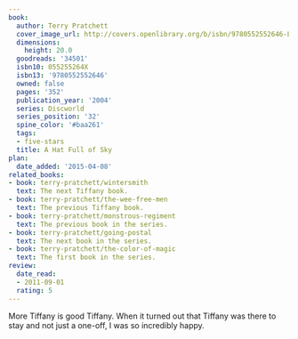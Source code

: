 ```yaml
---
book:
  author: Terry Pratchett
  cover_image_url: http://covers.openlibrary.org/b/isbn/9780552552646-L.jpg
  dimensions:
    height: 20.0
  goodreads: '34501'
  isbn10: 055255264X
  isbn13: '9780552552646'
  owned: false
  pages: '352'
  publication_year: '2004'
  series: Discworld
  series_position: '32'
  spine_color: '#baa261'
  tags:
  - five-stars
  title: A Hat Full of Sky
plan:
  date_added: '2015-04-08'
related_books:
- book: terry-pratchett/wintersmith
  text: The next Tiffany book.
- book: terry-pratchett/the-wee-free-men
  text: The previous Tiffany book.
- book: terry-pratchett/monstrous-regiment
  text: The previous book in the series.
- book: terry-pratchett/going-postal
  text: The next book in the series.
- book: terry-pratchett/the-color-of-magic
  text: The first book in the series.
review:
  date_read:
  - 2011-09-01
  rating: 5
---
```


More Tiffany is good Tiffany. When it turned out that Tiffany was there to stay and not just a one-off, I was so
incredibly happy.
